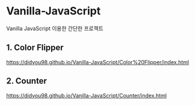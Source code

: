 # Vanilla-JavaScript
Vanilla JavaScript 이용한 간단한 프로젝트

## 1. Color Flipper 
<https://didyou98.github.io/Vanilla-JavaScript/Color%20Flipper/index.html>

## 2. Counter 
https://didyou98.github.io/Vanilla-JavaScript/Counter/index.html
